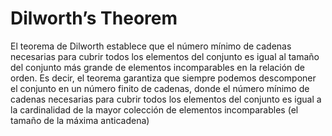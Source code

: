 # Dilworth’s Theorem

El teorema de Dilworth establece que el número mínimo de cadenas necesarias para cubrir todos los elementos del conjunto es igual al tamaño del conjunto más grande de elementos incomparables en la relación de orden. Es decir, el teorema garantiza que siempre podemos descomponer el conjunto en un número finito de cadenas, donde el número mínimo de cadenas necesarias para cubrir todos los elementos del conjunto es igual a la cardinalidad de la mayor colección de elementos incomparables (el tamaño de la máxima anticadena)
